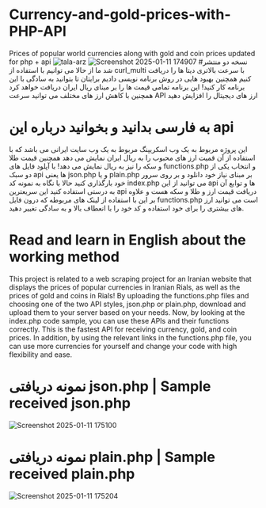 # Currency-and-gold-prices-with-PHP-API
Prices of popular world currencies along with gold and coin prices updated for php + api
![tala-arz](https://github.com/user-attachments/assets/de0d0df3-bd50-485d-b22a-cd2eaa9fddd5)
![Screenshot 2025-01-11 174907](https://github.com/user-attachments/assets/cb38553d-5d47-4bb6-b070-a97c5d433215)
#نسخه دو منتشر شد
ما از حالا می توانیم با استفاده از curl_multi با سرعت بالاتری دیتا ها را دریافت کنیم همچنین بهبود هایی در روش برنامه نویسی دادیم برایتان تا بتوانید به سادگی با این برنامه کار کنید! این برنامه تمامی قیمت ها را بر مبنای ریال ایران دریافت خواهد کرد همچنین با کاهش ارز های مختلف می توانید سرعت API ارز های دیجیتال را افزایش دهید
# به فارسی بدانید و بخوانید درباره این api
این پروژه مربوط به یک وب اسکریپنگ مربوط به یک وب سایت ایرانی می باشد که با استفاده از آن قمیت ارز های محبوب را به ریال ایران نمایش می دهد همچنین قیمت طلا و سکه را نیز به ریال نمایش می دهد! با آپلود فایل های functions.php و انتخاب یکی از دو سبک api ها یعنی json.php و یا plain.php بر مبنای نیاز خود دانلود و بر روی سرور خود بارگذاری کنید حالا با نگاه به نمونه کد index.php می توانید از این api ها و توابع آن به درستی استفاده کنید این سریعترین api دریافت قیمت ارز و طلا و سکه هست و علاوه بر این با استفاده از لینک های مربوطه که درون فایل functions.php است می توانید ارز های بیشتری را برای خود استفاده و کد خود را با انعطاف بالا و به سادگی تغییر دهید.
# Read and learn in English about the working method
This project is related to a web scraping project for an Iranian website that displays the prices of popular currencies in Iranian Rials, as well as the prices of gold and coins in Rials! By uploading the functions.php files and choosing one of the two API styles, json.php or plain.php, download and upload them to your server based on your needs. Now, by looking at the index.php code sample, you can use these APIs and their functions correctly. This is the fastest API for receiving currency, gold, and coin prices. In addition, by using the relevant links in the functions.php file, you can use more currencies for yourself and change your code with high flexibility and ease.


# نمونه دریافتی json.php  | Sample received json.php

![Screenshot 2025-01-11 175100](https://github.com/user-attachments/assets/773bee9f-ef2f-48f5-9a7a-f86738de183f)

# نمونه دریافتی plain.php | Sample received plain.php

![Screenshot 2025-01-11 175204](https://github.com/user-attachments/assets/4b710ac0-33b4-4631-8645-7234e171d09f)
